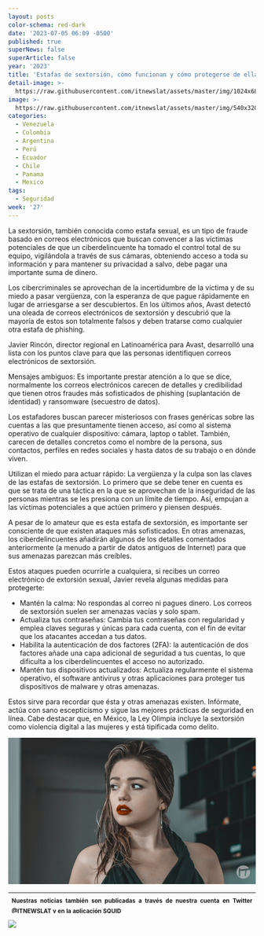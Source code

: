 ```yaml
---
layout: posts
color-schema: red-dark
date: '2023-07-05 06:09 -0500'
published: true
superNews: false
superArticle: false
year: '2023'
title: 'Estafas de sextorsión, cómo funcionan y cómo protegerse de ellas'
detail-image: >-
  https://raw.githubusercontent.com/itnewslat/assets/master/img/1024x680/Sextorsion-g.jpg
image: >-
  https://raw.githubusercontent.com/itnewslat/assets/master/img/540x320/Sextorsion-p.jpg
categories:
  - Venezuela
  - Colombia
  - Argentina
  - Perú
  - Ecuador
  - Chile
  - Panama
  - Mexico
tags:
  - Seguridad
week: '27'
---
```

La sextorsión, también conocida como estafa sexual, es un tipo de fraude basado en correos electrónicos que buscan convencer a las víctimas potenciales de que un ciberdelincuente ha tomado el control total de su equipo, vigilándola a través de sus cámaras, obteniendo acceso a toda su información y para mantener su privacidad a salvo, debe pagar una importante suma de dinero. 
 
Los cibercriminales se aprovechan de la incertidumbre de la víctima y de su miedo a pasar vergüenza, con la esperanza de que pague rápidamente en lugar de arriesgarse a ser descubiertos. En los últimos años, Avast detectó una oleada de correos electrónicos de sextorsión y descubrió que la mayoría de estos son totalmente falsos y deben tratarse como cualquier otra estafa de phishing.   
 
Javier Rincón, director regional en Latinoamérica para Avast, desarrolló una lista con los puntos clave para que las personas identifiquen correos electrónicos de sextorsión. 
 
Mensajes ambiguos: Es importante prestar atención a lo que se dice, normalmente los correos electrónicos carecen de detalles y credibilidad que tienen otros fraudes más sofisticados de phishing (suplantación de identidad) y ransomware (secuestro de datos). 
 
Los estafadores buscan parecer misteriosos con frases genéricas sobre las cuentas a las que presuntamente tienen acceso, así como al sistema operativo de cualquier dispositivo: cámara, laptop o tablet. También, carecen de detalles concretos como el nombre de la persona, sus contactos, perfiles en redes sociales y hasta datos de su trabajo o en dónde viven.  
 
Utilizan el miedo para actuar rápido: La vergüenza y la culpa son las claves de las estafas de sextorsión. Lo primero que se debe tener en cuenta es que se trata de una táctica en la que se aprovechan de la inseguridad de las personas mientras se les presiona con un límite de tiempo. Así, empujan a las víctimas potenciales a que actúen primero y piensen después. 
 
A pesar de lo amateur que es esta estafa de sextorsión, es importante ser consciente de que existen ataques más sofisticados. En otras amenazas, los ciberdelincuentes añadirán algunos de los detalles comentados anteriormente (a menudo a partir de datos antiguos de Internet) para que sus amenazas parezcan más creíbles.  
 
Estos ataques pueden ocurrirle a cualquiera, si recibes un correo electrónico de extorsión sexual, Javier revela algunas medidas para protegerte: 
 
- Mantén la calma: No respondas al correo ni pagues dinero. Los correos de sextorsión suelen ser amenazas vacías y solo spam. 
- Actualiza tus contraseñas: Cambia tus contraseñas con regularidad y emplea claves seguras y únicas para cada cuenta, con el fin de evitar que los atacantes accedan a tus datos. 
- Habilita la autenticación de dos factores (2FA): la autenticación de dos factores añade una capa adicional de seguridad a tus cuentas, lo que dificulta a los ciberdelincuentes el acceso no autorizado. 
- Mantén tus dispositivos actualizados: Actualiza regularmente el sistema operativo, el software antivirus y otras aplicaciones para proteger tus dispositivos de malware y otras amenazas.

 
Estos sirve para recordar que ésta y otras amenazas existen. Infórmate, actúa con sano escepticismo y sigue las mejores prácticas de seguridad en línea. Cabe destacar que, en México, la Ley Olimpia incluye la sextorsión como violencia digital a las mujeres y está tipificada como delito. 

![](https://raw.githubusercontent.com/itnewslat/assets/master/img/540x320/Sextorsion-p.jpg)

<table style="height: 42px;" width="569">
<tbody>
<tr>
<td style="text-align: justify;"><sub><strong>Nuestras noticias también son publicadas a través de nuestra cuenta en Twitter <a href="https://twitter.com/itnewslat?lang=es">@ITNEWSLAT</a> y en la aplicación <a href="https://squidapp.co/en/">SQUID</a></strong></sub></td>
</tr>
</tbody>
</table>
<img src="https://tracker.metricool.com/c3po.jpg?hash=56f88a41e39ab42c063cc51676587a04"/>